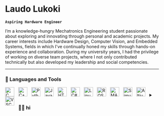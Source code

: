 # Laudo Lukoki

**`Aspiring Hardware Engineer`**

I’m a knowledge-hungry Mechatronics Engineering student passionate about exploring and innovating through personal and academic projects. My career interests include Hardware Design, Computer Vision, and Embedded Systems, fields in which I've continually honed my skills through hands-on experience and collaboration. During my university years, I had the privilege of working on diverse team projects, where I not only contributed technically but also developed my leadership and social competencies. 

---

### 🧰 Languages and Tools

<img align="left" alt="C" width="30px" style="padding-right:10px;" src="https://custom-icon-badges.demolab.com/badge/C-blue.svg?logo=c&logoColor=white" />

<img align="left" alt="C++" width="30px" style="padding-right:10px;" src="https://custom-icon-badges.demolab.com/badge/C++-blue.svg?logo=c%2B%2B&logoColor=white" />

<img align="left" alt="Python" width="30px" style="padding-right:10px;" src="https://custom-icon-badges.demolab.com/badge/Python-blue.svg?logo=python&logoColor=white" />

<img align="left" alt="Java" width="30px" style="padding-right:10px;" src="https://custom-icon-badges.demolab.com/badge/Java-blue.svg?logo=java&logoColor=white" />

<img align="left" alt="HTML" width="30px" style="padding-right:10px;" src="https://custom-icon-badges.demolab.com/badge/HTML-blue.svg?logo=html5&logoColor=white" />

<img align="left" alt="C#" width="30px" style="padding-right:10px;" src="https://custom-icon-badges.demolab.com/badge/C%23-blue.svg?logo=csharp&logoColor=white" />

<img align="left" alt="Linux" width="30px" style="padding-right:10px;" src="https://custom-icon-badges.demolab.com/badge/Linux-blue.svg?logo=linux&logoColor=white" />

<img align="left" alt="ROS" width="30px" style="padding-right:10px;" src="https://custom-icon-badges.demolab.com/badge/ROS-blue.svg?logo=ros&logoColor=white" />

<img align="left" alt="MATLAB" width="30px" style="padding-right:10px;" src="https://custom-icon-badges.demolab.com/badge/MATLAB-blue.svg?logo=mathworks&logoColor=white" />

<img align="left" alt="Simulink" width="30px" style="padding-right:10px;" src="https://custom-icon-badges.demolab.com/badge/Simulink-blue.svg?logo=simulink&logoColor=white" />

<img align="left" alt="Altium Designer" width="30px" style="padding-right:10px;" src="https://custom-icon-badges.demolab.com/badge/Altium%20Designer-blue.svg?logo=altiumdesigner&logoColor=white" />

<img align="left" alt="VSCode" width="30px" style="padding-right:10px;" src="https://custom-icon-badges.demolab.com/badge/VSCode-blue.svg?logo=visualstudiocode&logoColor=white" />


<br />




<details>
 <summary><h3>👨‍💻 hi </h3></summary>
   One of my earliest inspirations was purchasing an Arduino Uno development kit with sensors. I was amazed at how many things can be done and made with just one board. I then started encountering boards that are capable of WiFi and Bluetooth, and even bought custom boards (RFnano) which made my projects more compact and also changed my perception. since then I have now finished around 10 personal projects and a few academic ones, all spanning topics from a board game about math to a robot car which I can see and control from my mobile phone. The biggest difference I recognize within myself since I started is that now I have a better idea of really how little I know. And that excites me. I want to explore through projects and learn through collaborations. I believe I am in the right path.


